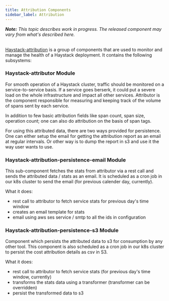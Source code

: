 ```yaml
---
title: Attribution Components
sidebar_label: Attribution
---
```


<div class="note"><i><b>Note:</b> This topic describes work in progress. The released component may vary from what's described here.</i> </div>
<br>

[Haystack-attribution](https://github.com/ExpediaDotCom/haystack-attribution) is a group of components that are used to monitor and manage the health of a Haystack deployment. It contains the following subsystems: 

### Haystack-attributor Module

For smooth operation of a Haystack cluster, traffic should be monitored on a service-to-service basis. If a service goes berserk, it could put a severe load on the whole infrastructure and impact all other services. Attributor is the component responsible for measuring and keeping track of the volume of spans sent by each service.

In addition to few basic attribution fields like span count, span size, operation count; one can also do attribution on the basis of span tags.

For using this attributed data, there are two ways provided for persistence. One can either setup the email for getting the attribution report as an email at regular intervals. Or other way is to dump the report in s3 and use it the way user wants to use.

### Haystack-attribution-persistence-email Module
This sub-component fetches the stats from attributor via a rest call and sends the attributed data / stats as an email. It is scheduled as a cron job in our k8s cluster to send the email (for previous calender day, currently).

What it does:

* rest call to attributor to fetch service stats for previous day's time window
* creates an email template for stats
* email using aws ses service / smtp to all the ids in configuration

### Haystack-attribution-persistence-s3 Module

Component which persists the attributed data to s3 for consumption by any other tool. This component is also scheduled as a cron job in our k8s cluster to persist the cost attribution details as csv in S3.

What it does:

* rest call to attributor to fetch service stats (for previous day's time window, currently)
* transforms the stats data using a transformer (transformer can be overridden)
* persist the transformed data to s3


